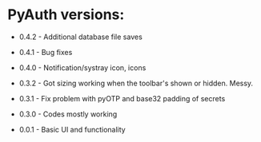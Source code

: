 # PyAuth versions:

* 0.4.2 - Additional database file saves

* 0.4.1 - Bug fixes

* 0.4.0 - Notification/systray icon, icons

* 0.3.2 - Got sizing working when the toolbar's shown or hidden. Messy.

* 0.3.1 - Fix problem with pyOTP and base32 padding of secrets

* 0.3.0 - Codes mostly working

* 0.0.1 - Basic UI and functionality
